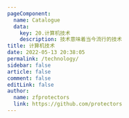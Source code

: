 ```yaml
---
pageComponent:
  name: Catalogue
  data:
    key: 20.计算机技术
    description: 技术意味着当今流行的技术
title: 计算机技术
date: 2022-05-13 20:38:05
permalink: /technology/
sidebar: false
article: false
comment: false
editLink: false
author: 
  name: zfprotectors
  link: https://github.com/protectors
---
```

